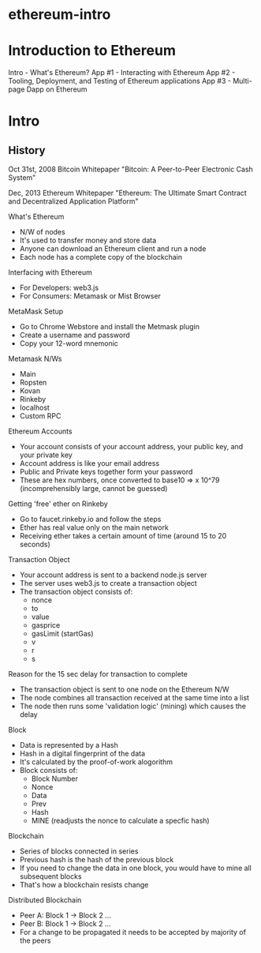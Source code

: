 # ethereum-intro
Introduction to Ethereum
=========================

Intro - What's Ethereum?
App #1 - Interacting with Ethereum
App #2 - Tooling, Deployment, and Testing of Ethereum applications
App #3 - Multi-page Dapp on Ethereum

Intro
=====

History 
-------

Oct 31st, 2008 Bitcoin Whitepaper
"Bitcoin: A Peer-to-Peer Electronic Cash System"

Dec, 2013 Ethereum Whitepaper
"Ethereum: The Ultimate Smart Contract and Decentralized Application Platform"

What's Ethereum

- N/W of nodes
- It's used to transfer money and store data
- Anyone can download an Ethereum client and run a node
- Each node has a complete copy of the blockchain

Interfacing with Ethereum

- For Developers: web3.js
- For Consumers: Metamask or Mist Browser

MetaMask Setup

- Go to Chrome Webstore and install the Metmask plugin
- Create a username and password
- Copy your 12-word mnemonic 

Metamask N/Ws

- Main
- Ropsten
- Kovan
- Rinkeby
- localhost
- Custom RPC

Ethereum Accounts

- Your account consists of your account address, your public key, and your private key
- Account address is like your email address
- Public and Private keys together form your password
- These are hex numbers, once converted to base10 => x 10^79 (incomprehensibly large, cannot be guessed)

Getting 'free' ether on Rinkeby

- Go to faucet.rinkeby.io and follow the steps
- Ether has real value only on the main network
- Receiving ether takes a certain amount of time (around 15 to 20 seconds)

Transaction Object

- Your account address is sent to a backend node.js server
- The server uses web3.js to create a transaction object
- The transaction object consists of:
  - nonce
  - to 
  - value
  - gasprice
  - gasLimit (startGas)
  - v
  - r
  - s
  
Reason for the 15 sec delay for transaction to complete

- The transaction object is sent to one node on the Ethereum N/W
- The node combines all transaction received at the same time into a list
- The node then runs some 'validation logic' (mining) which causes the delay

Block

- Data is represented by a Hash
- Hash in a digital fingerprint of the data
- It's calculated by the proof-of-work alogorithm
- Block consists of:
  - Block Number
  - Nonce
  - Data
  - Prev
  - Hash
  - MINE (readjusts the nonce to calculate a specfic hash)
  
Blockchain
  
- Series of blocks connected in series
- Previous hash is the hash of the previous block
- If you need to change the data in one block, you would have to mine all subsequent blocks
- That's how a blockchain resists change

Distributed Blockchain

- Peer A: Block 1 -> Block 2 ...
- Peer B: Block 1 -> Block 2 ...
- For a change to be propagated it needs to be accepted by majority of the peers









